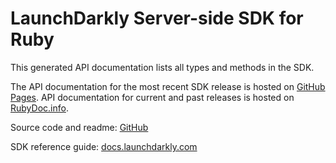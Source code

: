 # LaunchDarkly Server-side SDK for Ruby

This generated API documentation lists all types and methods in the SDK.

The API documentation for the most recent SDK release is hosted on [GitHub Pages](https://launchdarkly.github.io/ruby-server-sdk). API documentation for current and past releases is hosted on [RubyDoc.info](https://www.rubydoc.info/gems/launchdarkly-server-sdk).

Source code and readme: [GitHub](https://github.com/launchdarkly/ruby-server-sdk)

SDK reference guide: [docs.launchdarkly.com](https://docs.launchdarkly.com/sdk/server-side/ruby)
